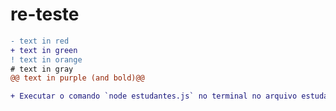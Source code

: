 # re-teste

```diff
- text in red
+ text in green
! text in orange
# text in gray
@@ text in purple (and bold)@@
```

```diff
+ Executar o comando `node estudantes.js` no terminal no arquivo estudantes.js!
```
